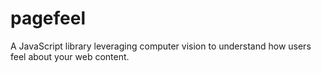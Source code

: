 # pagefeel
A JavaScript library leveraging computer vision to understand how users feel about your web content.
